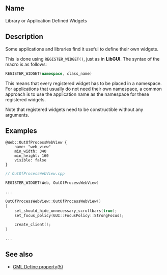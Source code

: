 ## Name

Library or Application Defined Widgets

## Description

Some applications and libraries find it useful to define their own widgets.

This is done using `REGISTER_WIDGET()`, just as in **LibGUI**. The syntax of the macro is as follows:

```cpp
REGISTER_WIDGET(namespace, class_name)
```

This means that every registered widget has to be placed in a namespace. For applications that usually do not need their own namespace, a common approach is to use the application name as the namespace for these registered widgets.

Note that registered widgets need to be constructible without any arguments.

## Examples

```gml
@Web::OutOfProcessWebView {
    name: "web_view"
    min_width: 340
    min_height: 160
    visible: false
}
```

```cpp
// OutOfProcessWebView.cpp

REGISTER_WIDGET(Web, OutOfProcessWebView)

...

OutOfProcessWebView::OutOfProcessWebView()
{
    set_should_hide_unnecessary_scrollbars(true);
    set_focus_policy(GUI::FocusPolicy::StrongFocus);

    create_client();
}

...
```

## See also

-   [GML Define property(5)](help://man/5/GML-Define-property)
